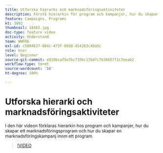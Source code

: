 ```yaml
---
title: Utforska hierarki och marknadsföringsaktiviteter
description: Förstå hierarkin för program och kampanjer, hur du skapar ett marknadsföringsprogram och hur du skapar en marknadsföringskampanj i ett program.
feature: Campaigns, Programs
kt: 3892
thumbnail: 18465.jpg
doc-type: feature video
activity: Understand
team: WWFRE
exl-id: c5804637-804c-473f-80d8-d54263c49a5c
role: User
level: Beginner
source-git-commit: e918bcaf5e7bc735bc176d7c7638657f1c7eeab2
workflow-type: tm+mt
source-wordcount: '58'
ht-degree: 100%

---
```


# Utforska hierarki och marknadsföringsaktiviteter

I den här videon förklaras hierarkin hos program och kampanjer, hur du skapar ett marknadsföringsprogram och hur du skapar en marknadsföringskampanj inom ett program.

>[!VIDEO](https://video.tv.adobe.com/v/18465?quality=12)

